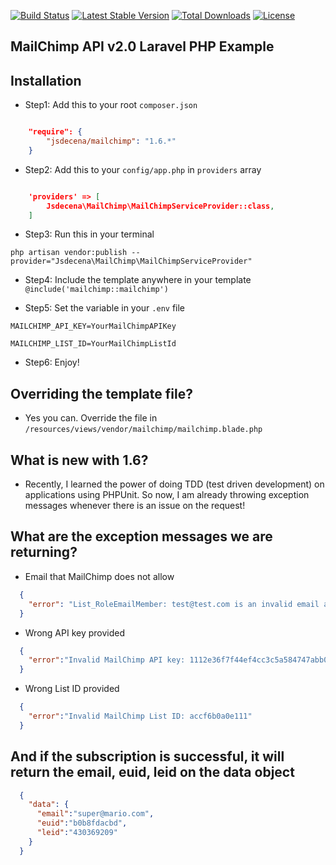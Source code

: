 [![Build Status](https://travis-ci.org/jsdecena/mailchimp.svg?branch=master)](https://travis-ci.org/jsdecena/mailchimp)
[![Latest Stable Version](https://poser.pugx.org/jsdecena/mailchimp/v/stable)](https://packagist.org/packages/jsdecena/mailchimp)
[![Total Downloads](https://poser.pugx.org/jsdecena/mailchimp/downloads)](https://packagist.org/packages/jsdecena/mailchimp)
[![License](https://poser.pugx.org/jsdecena/mailchimp/license)](https://packagist.org/packages/jsdecena/mailchimp)

## MailChimp API v2.0 Laravel PHP Example

## Installation

- Step1: Add this to your root `composer.json` 

```json

	"require": {
	    "jsdecena/mailchimp": "1.6.*"
	}

```

- Step2: Add this to your `config/app.php` in `providers` array

```json

	'providers' => [
	    Jsdecena\MailChimp\MailChimpServiceProvider::class,
	]

```

- Step3: Run this in your terminal

`php artisan vendor:publish --provider="Jsdecena\MailChimp\MailChimpServiceProvider"`

- Step4: Include the template anywhere in your template `@include('mailchimp::mailchimp')`

- Step5: Set the variable in your `.env` file

`MAILCHIMP_API_KEY=YourMailChimpAPIKey`

`MAILCHIMP_LIST_ID=YourMailChimpListId`

- Step6: Enjoy!


## Overriding the template file?


- Yes you can. Override the file in `/resources/views/vendor/mailchimp/mailchimp.blade.php`


## What is new with 1.6?


- Recently, I learned the power of doing TDD (test driven development) on applications using PHPUnit. So now, I am already throwing exception messages whenever there is an issue on the request!

## What are the exception messages we are returning?


- Email that MailChimp does not allow

```json
  {
    "error": "List_RoleEmailMember: test@test.com is an invalid email address and cannot be imported."
  }
```

- Wrong API key provided

```json
  {
    "error":"Invalid MailChimp API key: 1112e36f7f44ef4cc3c5a584747abb05be"
  }
```

- Wrong List ID provided

```json
  {
    "error":"Invalid MailChimp List ID: accf6b0a0e111"
  }
```

## And if the subscription is successful, it will return the email, euid, leid on the data object

```json
  {
    "data": {
      "email":"super@mario.com",
      "euid":"b0b8fdacbd",
      "leid":"430369209"
    }
  }
```